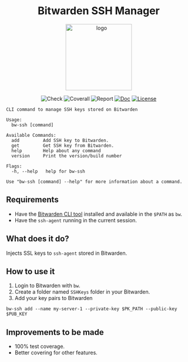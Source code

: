 <h1 align="center">
Bitwarden SSH Manager
</h1>

<p align="center">
  <a href="https://bw-ssh.omegion.dev" target="_blank">
    <img width="180" src="https://omegion.github.io/bw-ssh-docs/img/logo.svg" alt="logo">
  </a>
</p>

<p align="center">
    <img src="https://img.shields.io/github/workflow/status/omegion/bw-ssh/Code%20Check" alt="Check"></a>
    <img src="https://coveralls.io/repos/github/omegion/bw-ssh/badge.svg?branch=master" alt="Coverall"></a>
    <img src="https://goreportcard.com/badge/github.com/omegion/bw-ssh" alt="Report"></a>
    <a href="http://pkg.go.dev/github.com/omegion/bw-ssh"><img src="https://img.shields.io/badge/pkg.go.dev-doc-blue" alt="Doc"></a>
    <a href="https://github.com/omegion/bw-ssh/blob/master/LICENSE"><img src="https://img.shields.io/github/license/omegion/bw-ssh" alt="License"></a>
</p>

```shell
CLI command to manage SSH keys stored on Bitwarden

Usage:
  bw-ssh [command]

Available Commands:
  add         Add SSH key to Bitwarden.
  get         Get SSH key from Bitwarden.
  help        Help about any command
  version     Print the version/build number

Flags:
  -h, --help   help for bw-ssh

Use "bw-ssh [command] --help" for more information about a command.

```

## Requirements

* Have the [Bitwarden CLI tool](https://github.com/bitwarden/cli) installed and available in the `$PATH` as `bw`.
* Have the `ssh-agent` running in the current session.

## What does it do?

Injects SSL keys to `ssh-agent` stored in Bitwarden.

## How to use it

1. Login to Bitwarden with `bw`.
1. Create a folder named `SSHKeys` folder in your Bitwarden.
1. Add your key pairs to Bitwarden

```shell
bw-ssh add --name my-server-1 --private-key $PK_PATH --public-key $PUB_KEY
```

## Improvements to be made

* 100% test coverage.
* Better covering for other features.

